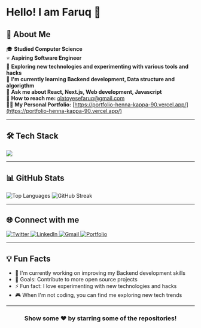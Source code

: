 # Hello! I am Faruq 👋

## 🚀 About Me

🎓 **Studied Computer Science**  
⭐ **Aspiring Software Engineer**  
🤖 **Exploring new technologies and experimenting with various tools and hacks**  
🌱 **I'm currently learning Backend development, Data structure and algorigthm**  
💬 **Ask me about React, Next.js, Web development, Javascript**  
📧 **How to reach me:** [olatoyesefaruq@gmail.com](mailto:olatoyesefaruq@gmail.com)  
👨‍💻 **My Personal Portfolio:** [https://portfolio-henna-kappa-90.vercel.app/](https://portfolio-henna-kappa-90.vercel.app/)

---

## 🛠️ Tech Stack
<div align="left">
  <img src="https://skillicons.dev/icons?i=js,ts,python,html,css,react,nextjs,vue,angular,svelte,tailwind,bootstrap,sass,nodejs,express,django,mongodb,mysql,postgresql,firebase,supabase,git,github,figma,postman,vscode" />
</div>

---

## 📊 GitHub Stats

<div align="left">
  <img src="https://github-readme-stats.vercel.app/api/top-langs/?username=wheezy049&layout=compact&theme=tokyonight&hide_border=true&langs_count=8" alt="Top Languages" />
  <img src="https://github-readme-streak-stats.herokuapp.com/?user=wheezy049&theme=tokyonight&hide_border=true" alt="GitHub Streak" />
</div>

---

## 🌐 Connect with me

<div align="left">
  <a href="https://x.com/dev_faruq">
    <img src="https://img.shields.io/badge/Twitter-1DA1F2?style=for-the-badge&logo=twitter&logoColor=white" alt="Twitter" />
  </a>
  <a href="https://www.linkedin.com/in/faruq-olatoyese-548521249/">
    <img src="https://img.shields.io/badge/LinkedIn-0077B5?style=for-the-badge&logo=linkedin&logoColor=white" alt="LinkedIn" />
  </a>
  <a href="mailto:olatoyesefaruq@gmail.com">
    <img src="https://img.shields.io/badge/Gmail-D14836?style=for-the-badge&logo=gmail&logoColor=white" alt="Gmail" />
  </a>
  <a href="https://portfolio-henna-kappa-90.vercel.app/">
    <img src="https://img.shields.io/badge/Portfolio-000000?style=for-the-badge&logo=vercel&logoColor=white" alt="Portfolio" />
  </a>
</div>

---

## 💡 Fun Facts

- 🔭 I'm currently working on improving my Backend development skills
- 🎯 Goals: Contribute to more open source projects
- ⚡ Fun fact: I love experimenting with new technologies and hacks
- 🎮 When I'm not coding, you can find me exploring new tech trends

---

<div align="center">
  <h3>Show some ❤️ by starring some of the repositories!</h3>
</div>
